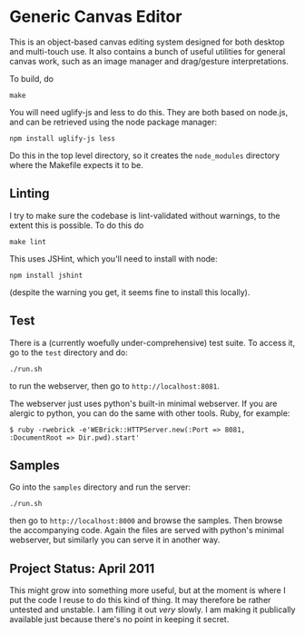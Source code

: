 # Generic Canvas Editor

This is an object-based canvas editing system designed for both
desktop and multi-touch use. It also contains a bunch of useful
utilities for general canvas work, such as an image manager and
drag/gesture interpretations.

To build, do

    make

You will need uglify-js and less to do this. They are both based on
node.js, and can be retrieved using the node package manager:

    npm install uglify-js less

Do this in the top level directory, so it creates the `node_modules`
directory where the Makefile expects it to be.


## Linting

I try to make sure the codebase is lint-validated without warnings, to
the extent this is possible. To do this do

    make lint

This uses JSHint, which you'll need to install with node:

    npm install jshint

(despite the warning you get, it seems fine to install this locally).


## Test

There is a (currently woefully under-comprehensive) test suite. To
access it, go to the `test` directory and do:

    ./run.sh

to run the webserver, then go to `http://localhost:8081`.

The webserver just uses python's built-in minimal webserver. If you
are alergic to python, you can do the same with other tools. Ruby, for
example:

    $ ruby -rwebrick -e'WEBrick::HTTPServer.new(:Port => 8081, :DocumentRoot => Dir.pwd).start'


## Samples

Go into the `samples` directory and run the server:

    ./run.sh

then go to `http://localhost:8000` and browse the samples. Then browse
the accompanying code. Again the files are served with python's
minimal webserver, but similarly you can serve it in another way.


## Project Status: April 2011

This might grow into something more useful, but at the moment is where
I put the code I reuse to do this kind of thing. It may therefore be
rather untested and unstable. I am filling it out *very* slowly. I am
making it publically available just because there's no point in
keeping it secret.


